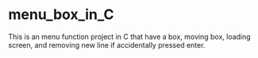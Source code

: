 # menu_box_in_C
This is an menu function project in C that have a box, moving box, loading screen, and removing new line if accidentally pressed enter.
